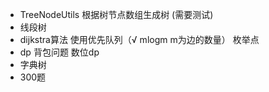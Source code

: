 * TreeNodeUtils 根据树节点数组生成树 (需要测试)
* 线段树 
* dijkstra算法 使用优先队列（√ mlogm m为边的数量）  枚举点
* dp 背包问题 数位dp
* 字典树
* 300题